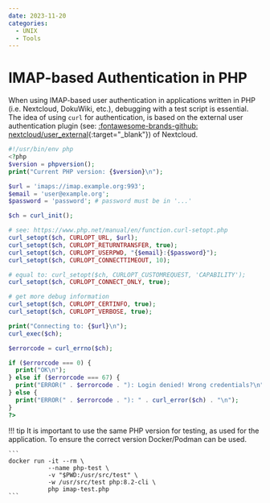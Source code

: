 ```yaml
---
date: 2023-11-20
categories:
  - UNIX
  - Tools
---
```


# IMAP-based Authentication in PHP

When using IMAP-based user authentication in applications written in PHP (i.e.
Nextcloud, DokuWiki, etc.), debugging with a test script is essential. The
idea of using `curl` for authentication, is based on the external user
authentication plugin (see: [:fontawesome-brands-github: nextcloud/user_external](
https://github.com/nextcloud/user_external){:target="_blank"}) of Nextcloud.

``` php title="imap-test.php"
#!/usr/bin/env php
<?php
$version = phpversion();
print("Current PHP version: {$version}\n");

$url = 'imaps://imap.example.org:993';
$email = 'user@example.org';
$password = 'password'; # password must be in '...'

$ch = curl_init();

# see: https://www.php.net/manual/en/function.curl-setopt.php
curl_setopt($ch, CURLOPT_URL, $url);
curl_setopt($ch, CURLOPT_RETURNTRANSFER, true);
curl_setopt($ch, CURLOPT_USERPWD, "{$email}:{$password}");
curl_setopt($ch, CURLOPT_CONNECTTIMEOUT, 10);

# equal to: curl_setopt($ch, CURLOPT_CUSTOMREQUEST, 'CAPABILITY');
curl_setopt($ch, CURLOPT_CONNECT_ONLY, true);

# get more debug information
curl_setopt($ch, CURLOPT_CERTINFO, true);
curl_setopt($ch, CURLOPT_VERBOSE, true);

print("Connecting to: {$url}\n");
curl_exec($ch);

$errorcode = curl_errno($ch);

if ($errorcode === 0) {
  print("OK\n");
} else if ($errorcode === 67) {
  print("ERROR(" . $errorcode . "): Login denied! Wrong credentials?\n");
} else {
  print("ERROR(" . $errorcode . "): " . curl_error($ch) . "\n");
}
?>
```

!!! tip
    It is important to use the same PHP version for testing, as used for the
    application. To ensure the correct version Docker/Podman can be used.

    ```
    docker run -it --rm \
               --name php-test \
               -v "$PWD:/usr/src/test" \
               -w /usr/src/test php:8.2-cli \
               php imap-test.php
    ```
